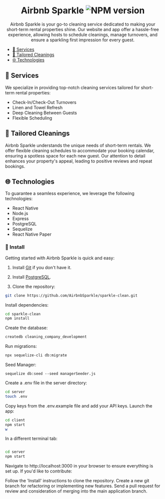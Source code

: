 <div align="center">

# Airbnb Sparkle ![NPM version](https://img.shields.io/badge/npm-v18.17.0-blue)

Airbnb Sparkle is your go-to cleaning service dedicated to making your short-term rental properties shine. Our website and app offer a hassle-free experience, allowing hosts to schedule cleanings, manage turnovers, and ensure a sparkling first impression for every guest.

</div>
<div align="left">

- [🌟 Services](#-services)
- [🧹 Tailored Cleanings](#-tailored-cleanings)
- [🌐 Technologies](#-technologies)

## 🌟 Services

We specialize in providing top-notch cleaning services tailored for short-term rental properties:

- Check-In/Check-Out Turnovers
- Linen and Towel Refresh
- Deep Cleaning Between Guests
- Flexible Scheduling

## 🧹 Tailored Cleanings

Airbnb Sparkle understands the unique needs of short-term rentals. We offer flexible cleaning schedules to accommodate your booking calendar, ensuring a spotless space for each new guest. Our attention to detail enhances your property's appeal, leading to positive reviews and repeat bookings.

## 🌐 Technologies

To guarantee a seamless experience, we leverage the following technologies:

- React Native
- Node.js
- Express
- PostgreSQL
- Sequelize
- React Native Paper

### 🌱 Install

Getting started with Airbnb Sparkle is quick and easy:

1. Install [Git](https://git-scm.com/book/en/v2/Getting-Started-First-Time-Git-Setup) if you don't have it.

2. Install [PostgreSQL](https://www.postgresql.org/download/).

3. Clone the repository:

```bash
git clone https://github.com/AirbnbSparkle/sparkle-clean.git
```

Install dependencies:

```bash
cd sparkle-clean
npm install
```

Create the database:

```bash
createdb cleaning_company_development
```

Run migrations:

```bash
npx sequelize-cli db:migrate
```

Seed Manager:

```
sequelize db:seed --seed managerSeeder.js
```

Create a .env file in the server directory:

```bash
cd server
touch .env
```

Copy keys from the .env.example file and add your API keys.
Launch the app:

```bash
cd client
npm start
w
```

In a different terminal tab:

```bash

cd server
npm start
```

Navigate to http://localhost:3000 in your browser to ensure everything is set up.
If you'd like to contribute:

Follow the 'Install' instructions to clone the repository.
Create a new git branch for refactoring or implementing new features.
Send a pull request for review and consideration of merging into the main application branch.

</div>
